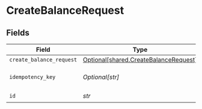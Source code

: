 # CreateBalanceRequest


## Fields

| Field                                                                                | Type                                                                                 | Required                                                                             | Description                                                                          |
| ------------------------------------------------------------------------------------ | ------------------------------------------------------------------------------------ | ------------------------------------------------------------------------------------ | ------------------------------------------------------------------------------------ |
| `create_balance_request`                                                             | [Optional[shared.CreateBalanceRequest]](../../models/shared/createbalancerequest.md) | :heavy_minus_sign:                                                                   | N/A                                                                                  |
| `idempotency_key`                                                                    | *Optional[str]*                                                                      | :heavy_minus_sign:                                                                   | Use an idempotency key                                                               |
| `id`                                                                                 | *str*                                                                                | :heavy_check_mark:                                                                   | N/A                                                                                  |